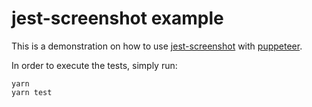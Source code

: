 # jest-screenshot example

This is a demonstration on how to use [jest-screenshot](..) with [puppeteer](https://github.com/GoogleChrome/puppeteer).

In order to execute the tests, simply run:

```
yarn
yarn test
```
